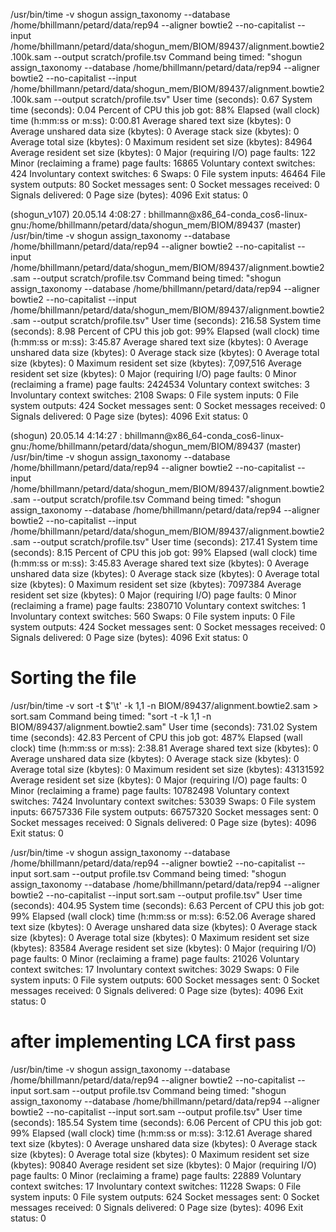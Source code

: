 /usr/bin/time -v shogun assign_taxonomy --database /home/bhillmann/petard/data/rep94 --aligner bowtie2 --no-capitalist --input /home/bhillmann/petard/data/shogun_mem/BIOM/89437/alignment.bowtie2.100k.sam --output scratch/profile.tsv
        Command being timed: "shogun assign_taxonomy --database /home/bhillmann/petard/data/rep94 --aligner bowtie2 --no-capitalist --input /home/bhillmann/petard/data/shogun_mem/BIOM/89437/alignment.bowtie2.100k.sam --output scratch/profile.tsv"
        User time (seconds): 0.67
        System time (seconds): 0.04
        Percent of CPU this job got: 88%
        Elapsed (wall clock) time (h:mm:ss or m:ss): 0:00.81
        Average shared text size (kbytes): 0
        Average unshared data size (kbytes): 0
        Average stack size (kbytes): 0
        Average total size (kbytes): 0
        Maximum resident set size (kbytes): 84964
        Average resident set size (kbytes): 0
        Major (requiring I/O) page faults: 122
        Minor (reclaiming a frame) page faults: 16865
        Voluntary context switches: 424
        Involuntary context switches: 6
        Swaps: 0
        File system inputs: 46464
        File system outputs: 80
        Socket messages sent: 0
        Socket messages received: 0
        Signals delivered: 0
        Page size (bytes): 4096
        Exit status: 0
        
(shogun_v107)
20.05.14 4:08:27 : bhillmann@x86_64-conda_cos6-linux-gnu:/home/bhillmann/petard/data/shogun_mem/BIOM/89437 (master)
/usr/bin/time -v shogun assign_taxonomy --database /home/bhillmann/petard/data/rep94 --aligner bowtie2 --no-capitalist --input /home/bhillmann/petard/data/shogun_mem/BIOM/89437/alignment.bowtie2.sam --output scratch/profile.tsv
        Command being timed: "shogun assign_taxonomy --database /home/bhillmann/petard/data/rep94 --aligner bowtie2 --no-capitalist --input /home/bhillmann/petard/data/shogun_mem/BIOM/89437/alignment.bowtie2.sam --output scratch/profile.tsv"
        User time (seconds): 216.58
        System time (seconds): 8.98
        Percent of CPU this job got: 99%
        Elapsed (wall clock) time (h:mm:ss or m:ss): 3:45.87
        Average shared text size (kbytes): 0
        Average unshared data size (kbytes): 0
        Average stack size (kbytes): 0
        Average total size (kbytes): 0
        Maximum resident set size (kbytes): 7,097,516
        Average resident set size (kbytes): 0
        Major (requiring I/O) page faults: 0
        Minor (reclaiming a frame) page faults: 2424534
        Voluntary context switches: 3
        Involuntary context switches: 2108
        Swaps: 0
        File system inputs: 0
        File system outputs: 424
        Socket messages sent: 0
        Socket messages received: 0
        Signals delivered: 0
        Page size (bytes): 4096
        Exit status: 0        

(shogun)
20.05.14 4:14:27 : bhillmann@x86_64-conda_cos6-linux-gnu:/home/bhillmann/petard/data/shogun_mem/BIOM/89437 (master)
/usr/bin/time -v shogun assign_taxonomy --database /home/bhillmann/petard/data/rep94 --aligner bowtie2 --no-capitalist --input /home/bhillmann/petard/data/shogun_mem/BIOM/89437/alignment.bowtie2.sam --output scratch/profile.tsv
        Command being timed: "shogun assign_taxonomy --database /home/bhillmann/petard/data/rep94 --aligner bowtie2 --no-capitalist --input /home/bhillmann/petard/data/shogun_mem/BIOM/89437/alignment.bowtie2.sam --output scratch/profile.tsv"
        User time (seconds): 217.41
        System time (seconds): 8.15
        Percent of CPU this job got: 99%
        Elapsed (wall clock) time (h:mm:ss or m:ss): 3:45.83
        Average shared text size (kbytes): 0
        Average unshared data size (kbytes): 0
        Average stack size (kbytes): 0
        Average total size (kbytes): 0
        Maximum resident set size (kbytes): 7097384
        Average resident set size (kbytes): 0
        Major (requiring I/O) page faults: 0
        Minor (reclaiming a frame) page faults: 2380710
        Voluntary context switches: 1
        Involuntary context switches: 560
        Swaps: 0
        File system inputs: 0
        File system outputs: 424
        Socket messages sent: 0
        Socket messages received: 0
        Signals delivered: 0
        Page size (bytes): 4096
        Exit status: 0

# Sorting the file
/usr/bin/time -v sort -t $'\t' -k 1,1 -n BIOM/89437/alignment.bowtie2.sam > sort.sam
	Command being timed: "sort -t 	 -k 1,1 -n BIOM/89437/alignment.bowtie2.sam"
	User time (seconds): 731.02
	System time (seconds): 42.83
	Percent of CPU this job got: 487%
	Elapsed (wall clock) time (h:mm:ss or m:ss): 2:38.81
	Average shared text size (kbytes): 0
	Average unshared data size (kbytes): 0
	Average stack size (kbytes): 0
	Average total size (kbytes): 0
	Maximum resident set size (kbytes): 43131592
	Average resident set size (kbytes): 0
	Major (requiring I/O) page faults: 0
	Minor (reclaiming a frame) page faults: 10782498
	Voluntary context switches: 7424
	Involuntary context switches: 53039
	Swaps: 0
	File system inputs: 66757336
	File system outputs: 66757320
	Socket messages sent: 0
	Socket messages received: 0
	Signals delivered: 0
	Page size (bytes): 4096
	Exit status: 0

/usr/bin/time -v shogun assign_taxonomy --database /home/bhillmann/petard/data/rep94 --aligner bowtie2 --no-capitalist --input sort.sam --output profile.tsv
	Command being timed: "shogun assign_taxonomy --database /home/bhillmann/petard/data/rep94 --aligner bowtie2 --no-capitalist --input sort.sam --output profile.tsv"
	User time (seconds): 404.95
	System time (seconds): 6.63
	Percent of CPU this job got: 99%
	Elapsed (wall clock) time (h:mm:ss or m:ss): 6:52.06
	Average shared text size (kbytes): 0
	Average unshared data size (kbytes): 0
	Average stack size (kbytes): 0
	Average total size (kbytes): 0
	Maximum resident set size (kbytes): 83584
	Average resident set size (kbytes): 0
	Major (requiring I/O) page faults: 0
	Minor (reclaiming a frame) page faults: 21026
	Voluntary context switches: 17
	Involuntary context switches: 3029
	Swaps: 0
	File system inputs: 0
	File system outputs: 600
	Socket messages sent: 0
	Socket messages received: 0
	Signals delivered: 0
	Page size (bytes): 4096
	Exit status: 0

# after implementing LCA first pass
/usr/bin/time -v shogun assign_taxonomy --database /home/bhillmann/petard/data/rep94 --aligner bowtie2 --no-capitalist --input sort.sam --output profile.tsv
	Command being timed: "shogun assign_taxonomy --database /home/bhillmann/petard/data/rep94 --aligner bowtie2 --no-capitalist --input sort.sam --output profile.tsv"
	User time (seconds): 185.54
	System time (seconds): 6.06
	Percent of CPU this job got: 99%
	Elapsed (wall clock) time (h:mm:ss or m:ss): 3:12.61
	Average shared text size (kbytes): 0
	Average unshared data size (kbytes): 0
	Average stack size (kbytes): 0
	Average total size (kbytes): 0
	Maximum resident set size (kbytes): 90840
	Average resident set size (kbytes): 0
	Major (requiring I/O) page faults: 0
	Minor (reclaiming a frame) page faults: 22889
	Voluntary context switches: 17
	Involuntary context switches: 11228
	Swaps: 0
	File system inputs: 0
	File system outputs: 624
	Socket messages sent: 0
	Socket messages received: 0
	Signals delivered: 0
	Page size (bytes): 4096
	Exit status: 0
